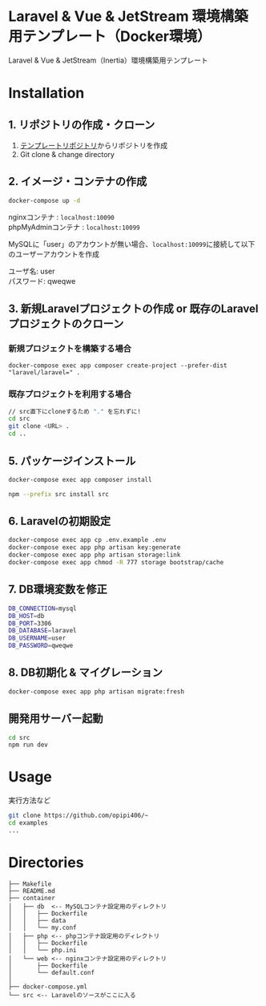 # Laravel & Vue & JetStream 環境構築用テンプレート（Docker環境）
Laravel & Vue & JetStream（Inertia）環境構築用テンプレート

# Installation
## 1. リポジトリの作成・クローン
1. [テンプレートリポジトリ](https://github.com/opipi406/laravel-template/generate)からリポジトリを作成
2. Git clone & change directory

## 2. イメージ・コンテナの作成
```bash
docker-compose up -d
```

nginxコンテナ : `localhost:10090`  
phpMyAdminコンテナ : `localhost:10099`  

MySQLに「user」のアカウントが無い場合、`localhost:10099`に接続して以下のユーザーアカウントを作成  

ユーザ名: user  
パスワード: qweqwe  

## 3. 新規Laravelプロジェクトの作成 or 既存のLaravelプロジェクトのクローン
### 新規プロジェクトを構築する場合
```
docker-compose exec app composer create-project --prefer-dist "laravel/laravel=" .
```
### 既存プロジェクトを利用する場合
```bash
// src直下にcloneするため "." を忘れずに!
cd src
git clone <URL> .
cd ..
```

## 5. パッケージインストール
```bash
docker-compose exec app composer install
```
```bash
npm --prefix src install src
```

## 6. Laravelの初期設定
```bash
docker-compose exec app cp .env.example .env
docker-compose exec app php artisan key:generate
docker-compose exec app php artisan storage:link
docker-compose exec app chmod -R 777 storage bootstrap/cache
```

## 7. DB環境変数を修正
```bash
DB_CONNECTION=mysql
DB_HOST=db
DB_PORT=3306
DB_DATABASE=laravel
DB_USERNAME=user
DB_PASSWORD=qweqwe
```

## 8. DB初期化 & マイグレーション
```bash
docker-compose exec app php artisan migrate:fresh
```

## 開発用サーバー起動
```bash
cd src
npm run dev
```

# Usage

実行方法など

```bash
git clone https://github.com/opipi406/~
cd examples
...
```

# Directories
```
├── Makefile
├── README.md
├── container
│   ├── db  <-- MySQLコンテナ設定用のディレクトリ
│   │   ├── Dockerfile
│   │   ├── data
│   │   └── my.conf
│   ├── php <-- phpコンテナ設定用のディレクトリ
│   │   ├── Dockerfile
│   │   └── php.ini
│   └── web <-- nginxコンテナ設定用のディレクトリ
│       ├── Dockerfile
│       └── default.conf
│
├── docker-compose.yml
└── src <-- Laravelのソースがここに入る
```

